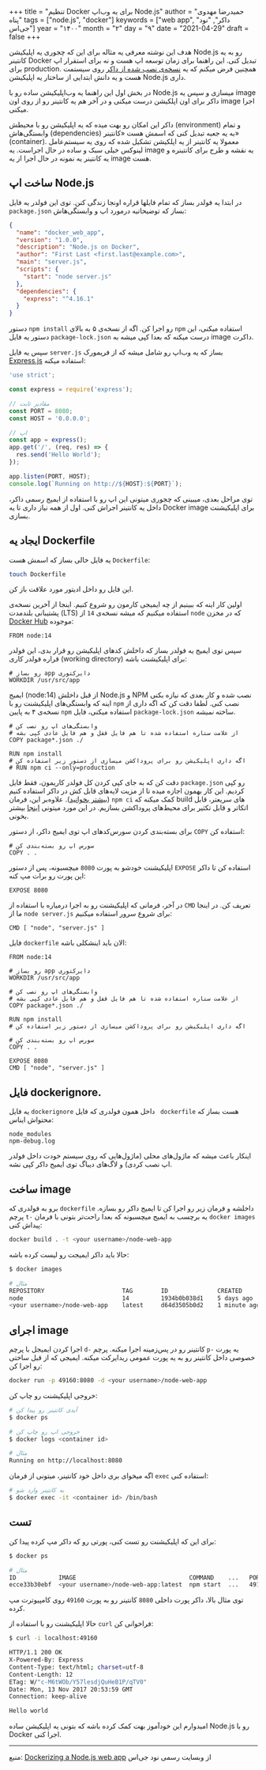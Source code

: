 +++
title = "تنظیم Docker برای یه وب‌اپ Node.js"
author = "حمیدرضا مهدوی پناه"
tags = ["node.js", "docker"]
keywords = ["web app", "داکر", "نود جی‌اس"]
year = "۱۴۰۰"
month = "۲"
day = "۹" 
date = "2021-04-29"
draft =  false
+++

هدف این نوشته معرفی یه مثاله برای این که چجوری یه اپلیکیشن
Node.js
رو به یه کانتینر
Docker
تبدیل کنی. این راهنما برای زمان توسعه اپ هست و نه برای
استقرار اپ برای
production.
همچنین فرض میکنم که یه
[نسخه‌ی نصب شده از داکر](https://docs.docker.com/engine/installation/)
روی سیستمت هست و یه دانش ابتدایی از ساختار یه اپلیکیشن
Node.js
داری.

<!--more-->

در بخش اول این راهنما یه وب‌اپلیکیشن ساده رو با
Node.js
میسازی و سپس یه 
image
داکر برای اون اپلکیشن درست میکنی و در آخر هم یه کانتینر رو از روی اون
image
اجرا میکنی.

داکر این امکان رو بهت میده که یه اپلیکیشن رو با محیطش
(environment)
و تمام وابستگی‌هاش
(dependencies)
به یه جعبه تبدیل کنی که اسمش هست «کانتینر»
(container).
معمولا یه کانتینر از یه اپلکیشن تشکیل شده که روی یه سیستم‌عامل لینوکس خیلی سبک و ساده در حال اجراست. یه
image
یه نقشه و طرح برای کانتینره و یه کانتینر یه نمونه در حال اجرا از یه
image
هست.

## ساخت اپ Node.js

در ابتدا یه فولدر بساز که تمام فایلها قراره اونجا زندگی کنن. توی این فولدر یه فایل
`package.json`
بساز که توضیحاتیه درمورد اپ و وابستگی‌هاش:
```json
{
  "name": "docker_web_app",
  "version": "1.0.0",
  "description": "Node.js on Docker",
  "author": "First Last <first.last@example.com>",
  "main": "server.js",
  "scripts": {
    "start": "node server.js"
  },
  "dependencies": {
    "express": "^4.16.1"
  }
}
```
دستور
`npm install`
رو اجرا کن. اگه از نسخه‌ی ۵ به بالای
`npm`
استفاده میکنی، این دستور یه فایل
`package-lock.json`
درست میکنه که بعدا کپی میشه به
image
داکرت.

سپس یه فایل
`server.js`
بساز که یه وب‌اپ رو شامل میشه که از فریمورک
[Express.js](https://expressjs.com/)
استفاده میکنه:
```js
'use strict';

const express = require('express');

// مقادیر ثابت
const PORT = 8080;
const HOST = '0.0.0.0';

// اپ
const app = express();
app.get('/', (req, res) => {
  res.send('Hello World');
});

app.listen(PORT, HOST);
console.log(`Running on http://${HOST}:${PORT}`);
```
توی مراحل بعدی، میبینی که چجوری میتونی این اپ رو با استفاده از ایمیج رسمی داکر، داخل یه کانتینر اجراش کنی. اول از همه نیاز داری تا یه
Docker image
برای اپلیکیشنت بسازی.

## ایجاد یه Dockerfile

یه فایل خالی بساز که اسمش هست
`Dockerfile`:
```bash
touch Dockerfile
```
این فایل رو داخل ادیتور مورد علاقت باز کن.

اولین کار اینه که ببینیم از چه ایمیجی کارمون رو شروع کنیم. اینجا از آخرین نسخه‌ی پشتیبانی بلندمدت
(LTS)
استفاده میکنیم که میشه نسخه‌ی
‍`14`
از
`node`
که در مخزن
[Docker Hub](https://hub.docker.com/_/node)
موجوده:
```docker
FROM node:14
```
سپس توی ایمیج یه فولدر بساز که داخلش کدهای اپلیکیشن رو قرار بدی، این فولدر قراره فولدر کاری
(working directory)
برای اپلیکیشنت باشه:
```docker
# رو بساز app دایرکتوری
WORKDIR /usr/src/app
 ```
ایمیج
(node:14)
از قبل داخلش
Node.js
و
NPM
نصب شده و کار بعدی که نیازه بکنی اینه که وابستگی‌های اپلیکیشنت رو با
`npm`
نصب کنی. لطفا دقت کن که اگه داری از نسخه‌ی ۴ به پایین
`npm`
استفاده میکنی، فایل
`package-lock.json`
ساخته
*نمیشه*.
```docker
# وابستگی‌های اپ رو نصب کن
# از علامت ستاره استفاده شده تا هم فایل قفل و هم فایل عادی کپی بشه
COPY package*.json ./

RUN npm install
# اگه داری اپلیکیشن رو برای پروداکشن میسازی از دستور زیر استفاده کن
# RUN npm ci --only=production
```
دقت کن که به جای کپی کردن کل فولدر کاریمون، فقط فایل
`package.json`
رو کپی کردیم. این کار بهمون اجازه میده تا از مزیت لایه‌های قابل کش در داکر استفاده کنیم
([بیشتر بخوانید](http://bitjudo.com/blog/2014/03/13/building-efficient-dockerfiles-node-dot-js/)).
علاوه‌بر این، فرمان
`npm ci`
کمک میکنه که
build
های سریعتر، قابل اتکاتر و قابل تکثیر برای محیط‌های پروداکشن بسازیم. در این مورد میتونی [اینجا](https://blog.npmjs.org/post/171556855892/introducing-npm-ci-for-faster-more-reliable) بیشتر بخونی.

برای بسته‌بندی کردن سورس‌کدهای اپ توی ایمیج داکر، از دستور
`COPY`
استفاده کن:
```docker
# سورس اپ رو بسته‌بندی کن
COPY . .
```
اپلیکیشنت خودشو به پورت
`8080`
میچسبونه، پس از دستور
`EXPOSE`
استفاده کن تا
داکر این پورت رو برات مپ کنه:
```docker
EXPOSE 8080
```
در آخر، فرمانی که اپلیکیشنت رو به اجرا درمیاره با استفاده از
`CMD`
تعریف کن. در اینجا ما از
‍`node server.js`
برای شروع سرور استفاده میکنیم:
```docker
CMD [ "node", "server.js" ]
```
فایل
`dockerfile`
الان باید اینشکلی باشه:
```docker
FROM node:14

# رو بساز app دایرکتوری
WORKDIR /usr/src/app

# وابستگی‌های اپ رو نصب کن
# از علامت ستاره استفاده شده تا هم فایل قفل و هم فایل عادی کپی بشه
COPY package*.json ./

RUN npm install
# اگه داری اپلیکیشن رو برای پروداکشن میسازی از دستور زیر استفاده کن

# سورس اپ رو بسته‌بندی کن
COPY . .

EXPOSE 8080
CMD [ "node", "server.js" ]
```

## فایل dockerignore.
یه فایل
‍‍`dockerignore`
داخل همون فولدری که فایل
` dockerfile`
هست بساز که محتواش ایناس:
```text
node_modules
npm-debug.log
```
اینکار باعث میشه که ماژول‌های محلی (ماژول‌هایی که روی سیستم خودت داخل فولدر اپ نصب کردی) و لاگ‌های دیباگ توی ایمیج داکر کپی نشه.

## ساخت image
برو به فولدری که
`dockerfile`
داخلشه و فرمان زیر رو اجرا کن تا ایمیج داکر رو بسازه. پرچم
`t-`
یه برچسب به ایمیج میچسبونه که بعدا راحت‌تر بتونی با فرمان
`docker images`
پیداش کنی:
```bash
docker build . -t <your username>/node-web-app
```
حالا باید داکر ایمیجت رو لیست کرده باشه:
```bash
$ docker images

# مثال
REPOSITORY                      TAG        ID              CREATED
node                            14         1934b0b038d1    5 days ago
<your username>/node-web-app    latest     d64d3505b0d2    1 minute ago
```

## اجرای image
اجرا کردن ایمیجل با پرچم
`d-`
کانتینر رو در پس‌زمینه اجرا میکنه. پرچم
`p-`
یه پورت خصوصی داخل کانتینر رو به یه پورت عمومی ریدایرکت میکنه. ایمیجی که از قبل ساختی رو اجرا کن:
```bash
docker run -p 49160:8080 -d <your username>/node-web-app
```
خروجی اپلیکیشنت رو چاپ کن:
```bash
# آیدی کانتینر رو پیدا کن
$ docker ps

# خروجی اپ رو چاپ کن
$ docker logs <container id>

# مثال
Running on http://localhost:8080
```
اگه میخوای بری داخل خود کانتینر، میتونی از فرمان
`exec`
استفاده کنی:
```bash
# به کانتینر وارد شو
$ docker exec -it <container id> /bin/bash
```

## تست

برای این که اپلیکیشنت رو تست کنی، پورتی رو که داکر مپ کرده پیدا کن:
```bash
$ docker ps

# مثال
ID            IMAGE                                COMMAND    ...   PORTS
ecce33b30ebf  <your username>/node-web-app:latest  npm start  ...   49160->8080
```
توی مثال بالا، داکر پورت داخلی
`8080`
کانتینر رو به پورت
`49160`
روی کامپیوترت مپ کرده.

حالا اپلیکیشنت رو با استفاده از
`curl`
فراخوانی کن:
```bash
$ curl -i localhost:49160

HTTP/1.1 200 OK
X-Powered-By: Express
Content-Type: text/html; charset=utf-8
Content-Length: 12
ETag: W/"c-M6tWOb/Y57lesdjQuHeB1P/qTV0"
Date: Mon, 13 Nov 2017 20:53:59 GMT
Connection: keep-alive

Hello world
```

امیدوارم این خودآموز بهت کمک کرده باشه که بتونی یه اپلیکیشن ساده
Node.js
رو با
Docker
اجرا کنی.

---

منبع: 
[Dockerizing a Node.js web app](https://nodejs.org/en/docs/guides/nodejs-docker-webapp/)
از وبسایت رسمی نود جی‌اس